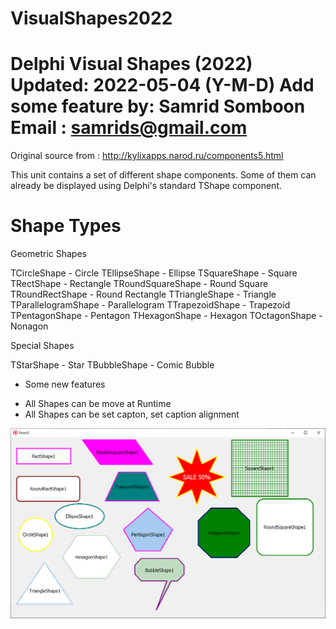 # VisualShapes2022
  Delphi Visual Shapes (2022)
  Updated: 2022-05-04 (Y-M-D)
  Add some feature by: Samrid Somboon
  Email : samrids@gmail.com
  ========================

  Original source from : http://kylixapps.narod.ru/components5.html

  This unit contains a set of different shape components. Some of them can
  already be displayed using Delphi's standard TShape component.



  Shape Types
  ===========

  Geometric Shapes

  TCircleShape              - Circle
  TEllipseShape             - Ellipse
  TSquareShape              - Square
  TRectShape                - Rectangle
  TRoundSquareShape         - Round Square
  TRoundRectShape           - Round Rectangle
  TTriangleShape            - Triangle
  TParallelogramShape       - Parallelogram
  TTrapezoidShape           - Trapezoid
  TPentagonShape            - Pentagon
  THexagonShape             - Hexagon
  TOctagonShape             - Nonagon


  Special Shapes

  TStarShape                - Star
  TBubbleShape              - Comic Bubble

  + Some new features

  - All Shapes can be move at Runtime
  - All Shapes can be set capton, set caption alignment

<img src="https://github.com/samrids/VisualShapes2022/blob/main/Screenshot/Snap3.png" alt="Delphi: Visual Shapes 2022">
